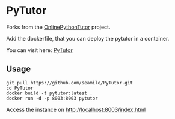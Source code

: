 # PyTutor

Forks from the [OnlinePythonTutor](https://github.com/pgbovine/OnlinePythonTutor) project.

Add the dockerfile, that you can deploy the pytutor in a container.

You can visit here: [PyTutor](http://pytutor.seamile.cn/)

## Usage

```shell
git pull https://github.com/seamile/PyTutor.git
cd PyTutor
docker build -t pytutor:latest .
docker run -d -p 8003:8003 pytutor
```

Access the instance on [http://localhost:8003/index.html](http://localhost:8003/index.html)
